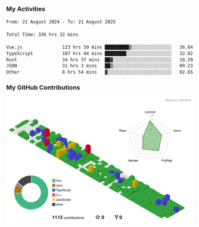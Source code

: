 ### My Activities

<!--START_SECTION:waka-->

```txt
From: 21 August 2024 - To: 21 August 2025

Total Time: 336 hrs 32 mins

Vue.js               123 hrs 59 mins █████████▒░░░░░░░░░░░░░░░   36.84 %
TypeScript           107 hrs 44 mins ████████░░░░░░░░░░░░░░░░░   32.02 %
Rust                 34 hrs 37 mins  ██▓░░░░░░░░░░░░░░░░░░░░░░   10.29 %
JSON                 31 hrs 3 mins   ██▒░░░░░░░░░░░░░░░░░░░░░░   09.23 %
Other                8 hrs 54 mins   ▓░░░░░░░░░░░░░░░░░░░░░░░░   02.65 %
```

<!--END_SECTION:waka-->

### My GitHub Contributions

![](./profile-3d-contrib/profile-gitblock.svg)
